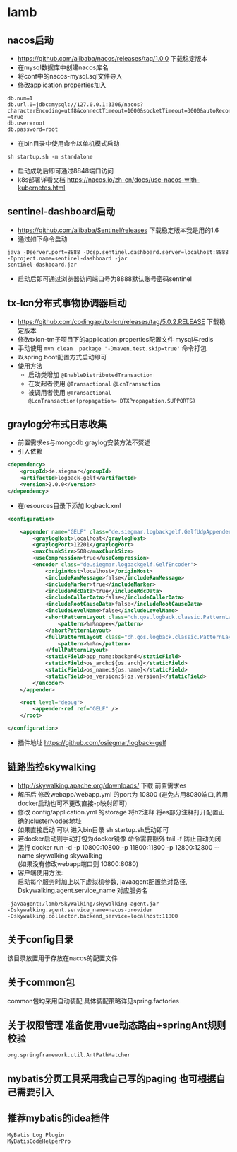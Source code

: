 # lamb
## nacos启动
* https://github.com/alibaba/nacos/releases/tag/1.0.0 下载稳定版本  
* 在mysql数据库中创建nacos库名  
* 将conf中的nacos-mysql.sql文件导入
* 修改application.properties加入
```
db.num=1
db.url.0=jdbc:mysql://127.0.0.1:3306/nacos?characterEncoding=utf8&connectTimeout=1000&socketTimeout=3000&autoReconnect
=true
db.user=root
db.password=root
```
* 在bin目录中使用命令以单机模式启动
```
sh startup.sh -m standalone
```
* 启动成功后即可通过8848端口访问  
* k8s部署详看文档 https://nacos.io/zh-cn/docs/use-nacos-with-kubernetes.html
## sentinel-dashboard启动
* https://github.com/alibaba/Sentinel/releases 下载稳定版本我是用的1.6  
* 通过如下命令启动
```
java -Dserver.port=8888 -Dcsp.sentinel.dashboard.server=localhost:8888 -Dproject.name=sentinel-dashboard -jar 
sentinel-dashboard.jar
```
* 启动后即可通过浏览器访问端口号为8888默认账号密码sentinel
## tx-lcn分布式事物协调器启动
* https://github.com/codingapi/tx-lcn/releases/tag/5.0.2.RELEASE 下载稳定版本  
* 修改txlcn-tm子项目下的application.properties配置文件 mysql与redis
* 手动使用 ```mvn clean  package '-Dmaven.test.skip=true'``` 命令打包
* 以spring boot配置方式启动即可
* 使用方法
	* 启动类增加 ```@EnableDistributedTransaction```
	* 在发起者使用 ```@Transactional``` ```@LcnTransaction```
	* 被调用者使用 ```@Transactional```  
	```@LcnTransaction(propagation= DTXPropagation.SUPPORTS)```
## graylog分布式日志收集
* 前置需求es与mongodb graylog安装方法不赘述
* 引入依赖
```xml
<dependency>
    <groupId>de.siegmar</groupId>
    <artifactId>logback-gelf</artifactId>
    <version>2.0.0</version>
</dependency>
```
* 在resources目录下添加 logback.xml
```xml
<configuration>

    <appender name="GELF" class="de.siegmar.logbackgelf.GelfUdpAppender">
        <graylogHost>localhost</graylogHost>
        <graylogPort>12201</graylogPort>
        <maxChunkSize>508</maxChunkSize>
        <useCompression>true</useCompression>
        <encoder class="de.siegmar.logbackgelf.GelfEncoder">
            <originHost>localhost</originHost>
            <includeRawMessage>false</includeRawMessage>
            <includeMarker>true</includeMarker>
            <includeMdcData>true</includeMdcData>
            <includeCallerData>false</includeCallerData>
            <includeRootCauseData>false</includeRootCauseData>
            <includeLevelName>false</includeLevelName>
            <shortPatternLayout class="ch.qos.logback.classic.PatternLayout">
                <pattern>%m%nopex</pattern>
            </shortPatternLayout>
            <fullPatternLayout class="ch.qos.logback.classic.PatternLayout">
                <pattern>%m%n</pattern>
            </fullPatternLayout>
            <staticField>app_name:backend</staticField>
            <staticField>os_arch:${os.arch}</staticField>
            <staticField>os_name:${os.name}</staticField>
            <staticField>os_version:${os.version}</staticField>
        </encoder>
    </appender>

    <root level="debug">
        <appender-ref ref="GELF" />
    </root>

</configuration>
```
* 插件地址 https://github.com/osiegmar/logback-gelf
## 链路监控skywalking
* http://skywalking.apache.org/downloads/ 下载 前置需求es
* 解压后 修改webapp/webapp.yml 的port为 10800 (避免占用8080端口,若用docker启动也可不更改直接-p映射即可)
* 修改 config/application.yml 的storage 将h2注释  将es部分注释打开配置正确的clusterNodes地址
* 如果直接启动 可以 进入bin目录  sh startup.sh启动即可 
* 若docker启动则手动打包为docker镜像 命令需要额外 tail -f 防止自动关闭
* 运行 docker run -d -p  10800:10800 -p 11800:11800 -p 12800:12800  --name skywalking skywalking  
(如果没有修改webapp端口则 10800:8080)
* 客户端使用方法:  
启动每个服务时加上以下虚拟机参数, javaagent配置绝对路径, Dskywalking.agent.service_name 对应服务名
```
-javaagent:/lamb/SkyWalking/skywalking-agent.jar
-Dskywalking.agent.service_name=nacos-provider
-Dskywalking.collector.backend_service=localhost:11800
```
## 关于config目录
该目录放置用于存放在nacos的配置文件
## 关于common包
common包均采用自动装配,具体装配策略详见spring.factories
## 关于权限管理 准备使用vue动态路由+springAnt规则校验  
```org.springframework.util.AntPathMatcher```
## mybatis分页工具采用我自己写的paging 也可根据自己需要引入
## 推荐mybatis的idea插件 
```MyBatis Log Plugin ```  
```MyBatisCodeHelperPro```
